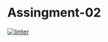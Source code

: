 # Assingment-02
[![linter](https://github.com/Matthew-Loiselle/Assingment-02/workflows/linter/badge.svg)](https://github.com/marketplace/actions/super-linter) 
